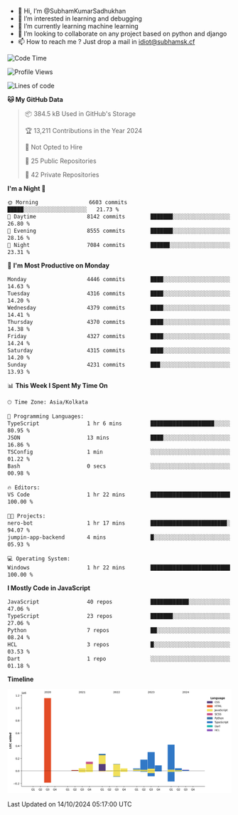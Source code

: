 - 👋 Hi, I’m @SubhamKumarSadhukhan
- 👀 I’m interested in learning and debugging
- 🌱 I’m currently learning machine learning
- 💞️ I’m looking to collaborate on any project based on python and django
- 📫 How to reach me ?
      Just drop a mail in idiot@subhamsk.cf

<!---
SubhamKumarSadhukhan/SubhamKumarSadhukhan is a ✨ special ✨ repository because its `README.md` (this file) appears on your GitHub profile.
You can click the Preview link to take a look at your changes.
--->


<!--START_SECTION:waka-->
![Code Time](http://img.shields.io/badge/Code%20Time-2%2C555%20hrs%2016%20mins-blue)

![Profile Views](http://img.shields.io/badge/Profile%20Views-0-blue)

![Lines of code](https://img.shields.io/badge/From%20Hello%20World%20I%27ve%20Written-2.8%20million%20lines%20of%20code-blue)

**🐱 My GitHub Data** 

> 📦 384.5 kB Used in GitHub's Storage 
 > 
> 🏆 13,211 Contributions in the Year 2024
 > 
> 🚫 Not Opted to Hire
 > 
> 📜 25 Public Repositories 
 > 
> 🔑 42 Private Repositories 
 > 
**I'm a Night 🦉** 

```text
🌞 Morning                6603 commits        █████░░░░░░░░░░░░░░░░░░░░   21.73 % 
🌆 Daytime                8142 commits        ███████░░░░░░░░░░░░░░░░░░   26.80 % 
🌃 Evening                8555 commits        ███████░░░░░░░░░░░░░░░░░░   28.16 % 
🌙 Night                  7084 commits        ██████░░░░░░░░░░░░░░░░░░░   23.31 % 
```
📅 **I'm Most Productive on Monday** 

```text
Monday                   4446 commits        ████░░░░░░░░░░░░░░░░░░░░░   14.63 % 
Tuesday                  4316 commits        ████░░░░░░░░░░░░░░░░░░░░░   14.20 % 
Wednesday                4379 commits        ████░░░░░░░░░░░░░░░░░░░░░   14.41 % 
Thursday                 4370 commits        ████░░░░░░░░░░░░░░░░░░░░░   14.38 % 
Friday                   4327 commits        ████░░░░░░░░░░░░░░░░░░░░░   14.24 % 
Saturday                 4315 commits        ████░░░░░░░░░░░░░░░░░░░░░   14.20 % 
Sunday                   4231 commits        ███░░░░░░░░░░░░░░░░░░░░░░   13.93 % 
```


📊 **This Week I Spent My Time On** 

```text
🕑︎ Time Zone: Asia/Kolkata

💬 Programming Languages: 
TypeScript               1 hr 6 mins         ████████████████████░░░░░   80.95 % 
JSON                     13 mins             ████░░░░░░░░░░░░░░░░░░░░░   16.86 % 
TSConfig                 1 min               ░░░░░░░░░░░░░░░░░░░░░░░░░   01.22 % 
Bash                     0 secs              ░░░░░░░░░░░░░░░░░░░░░░░░░   00.98 % 

🔥 Editors: 
VS Code                  1 hr 22 mins        █████████████████████████   100.00 % 

🐱‍💻 Projects: 
nero-bot                 1 hr 17 mins        ████████████████████████░   94.07 % 
jumpin-app-backend       4 mins              █░░░░░░░░░░░░░░░░░░░░░░░░   05.93 % 

💻 Operating System: 
Windows                  1 hr 22 mins        █████████████████████████   100.00 % 
```

**I Mostly Code in JavaScript** 

```text
JavaScript               40 repos            ████████████░░░░░░░░░░░░░   47.06 % 
TypeScript               23 repos            ███████░░░░░░░░░░░░░░░░░░   27.06 % 
Python                   7 repos             ██░░░░░░░░░░░░░░░░░░░░░░░   08.24 % 
HCL                      3 repos             █░░░░░░░░░░░░░░░░░░░░░░░░   03.53 % 
Dart                     1 repo              ░░░░░░░░░░░░░░░░░░░░░░░░░   01.18 % 
```



**Timeline**

![Lines of Code chart](https://raw.githubusercontent.com/SubhamKumarSadhukhan/SubhamKumarSadhukhan/main/assets/bar_graph.png)


 Last Updated on 14/10/2024 05:17:00 UTC
<!--END_SECTION:waka-->
